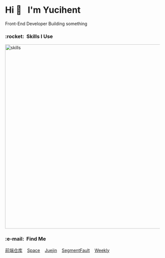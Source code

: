 <h1>Hi 👋 &nbsp;&nbsp;I'm Yucihent</h1>

<p>Front-End Developer Building something</p>

<h3>:rocket: &nbsp;Skills I Use</h3>

<img src="https://skillicons.dev/icons?i=js,ts,react,vue,nodejs,deno,vite,rollupjs,nextjs,nuxtjs,electron,tauri,bash,pnpm&theme=light" alt="skills" width="600" />

<h3>:e-mail: &nbsp;Find Me</h3>

<p>
  <a href="https://raw.githubusercontent.com/hezizi/front-end-weekly/main/assets/gzh.jpg">前端仓库</a>&nbsp;&nbsp;&nbsp;
  <a href="https://yucihent.space/">Space</a>&nbsp;&nbsp;&nbsp;
  <a href="https://juejin.cn/user/395479915963752/posts">Juejin</a>&nbsp;&nbsp;&nbsp;
  <a href="https://segmentfault.com/u/hezizi">SegmentFault</a>&nbsp;&nbsp;&nbsp;
  <a href="https://mp.weixin.qq.com/mp/appmsgalbum?__biz=MzU5ODA0MTI1OQ==&action=getalbum&album_id=3069439733992505346&scene=173&from_msgid=2247484154&from_itemidx=1&count=3&nolastread=1#wechat_redirect">Weekly</a>
</p>
